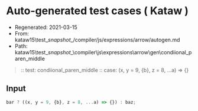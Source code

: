# Auto-generated test cases ( Kataw )
- Regenerated: 2021-03-15
- From: kataw15\test\__snapshot__/compiler/js/expressions/arrow/autogen.md
- Path: kataw15\test\__snapshot__\compiler\js\expressions\arrow\gen\condiional_paren_middle
> :: test: condiional_paren_middle
> :: case: (x, y = 9, {b}, z = 8, ...a) => {}
## Input

`````js
bar ? ((x, y = 9, {b}, z = 8, ...a) => {}) : baz;
`````
